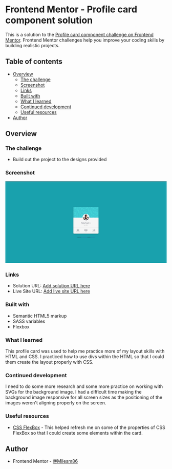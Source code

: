 # Frontend Mentor - Profile card component solution

This is a solution to the [Profile card component challenge on Frontend Mentor](https://www.frontendmentor.io/challenges/profile-card-component-cfArpWshJ). Frontend Mentor challenges help you improve your coding skills by building realistic projects.

## Table of contents

- [Overview](#overview)
  - [The challenge](#the-challenge)
  - [Screenshot](#screenshot)
  - [Links](#links)
  - [Built with](#built-with)
  - [What I learned](#what-i-learned)
  - [Continued development](#continued-development)
  - [Useful resources](#useful-resources)
- [Author](#author)

## Overview

### The challenge

- Build out the project to the designs provided

### Screenshot

![](./images/profile-card.JPG)

### Links

- Solution URL: [Add solution URL here](https://your-solution-url.com)
- Live Site URL: [Add live site URL here](https://your-live-site-url.com)

### Built with

- Semantic HTML5 markup
- SASS variables
- Flexbox

### What I learned

This profile card was used to help me practice more of my layout skills with HTML and CSS. I practiced how to use divs within the HTML so that I could them create the layout properly with CSS.

### Continued development

I need to do some more research and some more practice on working with SVGs for the background image. I had a difficult time making the background image responsive for all screen sizes as the positioning of the images weren't aligning properly on the screen.

### Useful resources

- [CSS FlexBox](https://css-tricks.com/snippets/css/a-guide-to-flexbox/) - This helped refresh me on some of the properties of CSS FlexBox so that I could create some elements within the card.

## Author

- Frontend Mentor - [@Milesm86](https://www.frontendmentor.io/profile/Milesm86)
